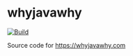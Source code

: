 # whyjavawhy

[![Build](https://github.com/nityan/whyjavawhy/actions/workflows/build.yml/badge.svg)](https://github.com/nityan/whyjavawhy/actions/workflows/build.yml)

Source code for https://whyjavawhy.com
